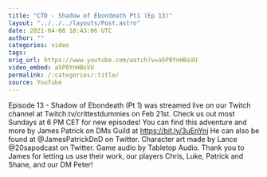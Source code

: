 ```yaml
---
title: "CTD - Shadow of Ebondeath Pt1 (Ep 13)"
layout: "../../../layouts/Post.astro"
date: 2021-04-08 18:43:06 UTC
author: ""
categories: video
tags: 
orig_url: https://www.youtube.com/watch?v=a5P0YnHBsVU
video_embed: a5P0YnHBsVU
permalink: /:categories/:title/
source: YouTube
---
```

Episode 13 - Shadow of Ebondeath (Pt 1) was streamed live on our Twitch channel at Twitch.tv/crittestdummies on Feb 21st. Check us out most Sundays at 6 PM CET for new episodes! You can find this adventure and more by James Patrick on DMs Guild at https://bit.ly/3uEnYnj He can also be found at @JamesPatrickDnD on Twitter. Character art made by Lance @20sapodcast on Twitter. Game audio by Tabletop Audio. Thank you to James for letting us use their work, our players Chris, Luke, Patrick and Shane, and our DM Peter!